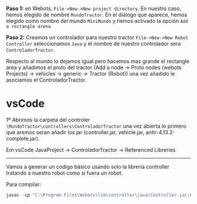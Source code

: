 **Paso 1:** en Webots, `File->New->New project directory`. En nuestro caso, hemos elegido de nombre `MundoTractor`. En el diálogo que aparece, hemos elegido como nombre del mundo `MiniMundo` y hemos activado la opción `Add a rectangle arena` 

**Paso 2:** Creamos un controlador para nuestro tractor `File->New->New Robot Controller` seleccionamos `Java` y el nombre de nuestro controlador sera `ControladorTractor`.

Respecto al mundo lo dejamos igual pero hacemos mas grande el rectangle area y añadimos el proto del tractor (Add a node -> Proto nodes (webots Projects) -> vehicles -> generic -> Tractor (Robot)) una vez añadido le asociamos el ControladorTractor. 

# vsCode

1º Abrimos la carpeta del controler ` \MundoTractor\controllers\ControladorTractor` una vez abierta lo primero que aremos seran añadir los jar (controller.jar, vehicle.jar, antlr-4.13.2-complete.jar).

Em vsCode JavaProject -> ControladorTractor -> Referenced Libreries

---

Vamos a generar un codigo básico usando solo la libreria controller tratando a nuestro robot como si fuera un robot. 

Para compilar:

```powershell
javac -cp "C:\Program Files\Webots\lib\controller\java\Controller.jar;C:\Program Files\Webots\lib\controller\java\vehicle.jar;." *.java 
```
